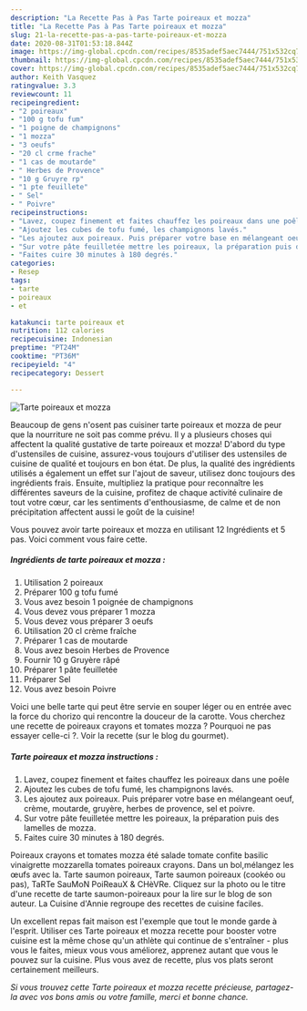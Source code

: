 ```yaml
---
description: "La Recette Pas à Pas Tarte poireaux et mozza"
title: "La Recette Pas à Pas Tarte poireaux et mozza"
slug: 21-la-recette-pas-a-pas-tarte-poireaux-et-mozza
date: 2020-08-31T01:53:18.844Z
image: https://img-global.cpcdn.com/recipes/8535adef5aec7444/751x532cq70/tarte-poireaux-et-mozza-photo-principale-de-la-recette.jpg
thumbnail: https://img-global.cpcdn.com/recipes/8535adef5aec7444/751x532cq70/tarte-poireaux-et-mozza-photo-principale-de-la-recette.jpg
cover: https://img-global.cpcdn.com/recipes/8535adef5aec7444/751x532cq70/tarte-poireaux-et-mozza-photo-principale-de-la-recette.jpg
author: Keith Vasquez
ratingvalue: 3.3
reviewcount: 11
recipeingredient:
- "2 poireaux"
- "100 g tofu fum"
- "1 poigne de champignons"
- "1 mozza"
- "3 oeufs"
- "20 cl crme frache"
- "1 cas de moutarde"
- " Herbes de Provence"
- "10 g Gruyre rp"
- "1 pte feuillete"
- " Sel"
- " Poivre"
recipeinstructions:
- "Lavez, coupez finement et faites chauffez les poireaux dans une poêle"
- "Ajoutez les cubes de tofu fumé, les champignons lavés."
- "Les ajoutez aux poireaux. Puis préparer votre base en mélangeant oeuf, crème, moutarde, gruyère, herbes de provence, sel et poivre."
- "Sur votre pâte feuilletée mettre les poireaux, la préparation puis des lamelles de mozza."
- "Faites cuire 30 minutes à 180 degrés."
categories:
- Resep
tags:
- tarte
- poireaux
- et

katakunci: tarte poireaux et 
nutrition: 112 calories
recipecuisine: Indonesian
preptime: "PT24M"
cooktime: "PT36M"
recipeyield: "4"
recipecategory: Dessert

---
```



![Tarte poireaux et mozza](https://img-global.cpcdn.com/recipes/8535adef5aec7444/751x532cq70/tarte-poireaux-et-mozza-photo-principale-de-la-recette.jpg)

Beaucoup de gens n'osent pas cuisiner tarte poireaux et mozza de peur que la nourriture ne soit pas comme prévu. Il y a plusieurs choses qui affectent la qualité gustative de tarte poireaux et mozza! D'abord du type d'ustensiles de cuisine, assurez-vous toujours d'utiliser des ustensiles de cuisine de qualité et toujours en bon état. De plus, la qualité des ingrédients utilisés a également un effet sur l'ajout de saveur, utilisez donc toujours des ingrédients frais. Ensuite, multipliez la pratique pour reconnaître les différentes saveurs de la cuisine, profitez de chaque activité culinaire de tout votre cœur, car les sentiments d'enthousiasme, de calme et de non précipitation affectent aussi le goût de la cuisine!

<!--inarticleads1-->

Vous pouvez avoir tarte poireaux et mozza en utilisant 12 Ingrédients et 5 pas. Voici comment vous faire cette.

##### Ingrédients de tarte poireaux et mozza :

1. Utilisation 2 poireaux
1. Préparer 100 g tofu fumé
1. Vous avez besoin 1 poignée de champignons
1. Vous devez vous préparer 1 mozza
1. Vous devez vous préparer 3 oeufs
1. Utilisation 20 cl crème fraîche
1. Préparer 1 cas de moutarde
1. Vous avez besoin  Herbes de Provence
1. Fournir 10 g Gruyère râpé
1. Préparer 1 pâte feuilletée
1. Préparer  Sel
1. Vous avez besoin  Poivre


Voici une belle tarte qui peut être servie en souper léger ou en entrée avec la force du chorizo qui rencontre la douceur de la carotte. Vous cherchez une recette de poireaux crayons et tomates mozza ? Pourquoi ne pas essayer celle-ci ?. Voir la recette (sur le blog du gourmet). 

<!--inarticleads2-->

##### Tarte poireaux et mozza instructions :

1. Lavez, coupez finement et faites chauffez les poireaux dans une poêle
1. Ajoutez les cubes de tofu fumé, les champignons lavés.
1. Les ajoutez aux poireaux. Puis préparer votre base en mélangeant oeuf, crème, moutarde, gruyère, herbes de provence, sel et poivre.
1. Sur votre pâte feuilletée mettre les poireaux, la préparation puis des lamelles de mozza.
1. Faites cuire 30 minutes à 180 degrés.


Poireaux crayons et tomates mozza été salade tomate confite basilic vinaigrette mozzarella tomates poireaux crayons. Dans un bol,mélangez les œufs avec la. Tarte saumon poireaux, Tarte saumon poireaux (cookéo ou pas), TaRTe SauMoN PoiReauX &amp; CHèVRe. Cliquez sur la photo ou le titre d&#39;une recette de tarte saumon-poireaux pour la lire sur le blog de son auteur. La Cuisine d&#39;Annie regroupe des recettes de cuisine faciles. 

<!--inarticleads1-->

<p>
Un excellent repas fait maison est l'exemple que tout le monde garde à l'esprit. Utiliser ces Tarte poireaux et mozza recette pour booster votre cuisine est la même chose qu'un athlète qui continue de s'entraîner - plus vous le faites, mieux vous vous améliorez, apprenez autant que vous le pouvez sur la cuisine. Plus vous avez de recette, plus vos plats seront certainement meilleurs.
</p>

<p>
<i>Si vous trouvez cette Tarte poireaux et mozza recette précieuse, partagez-la avec vos bons amis ou votre famille, merci et bonne chance.</i>
</p>
